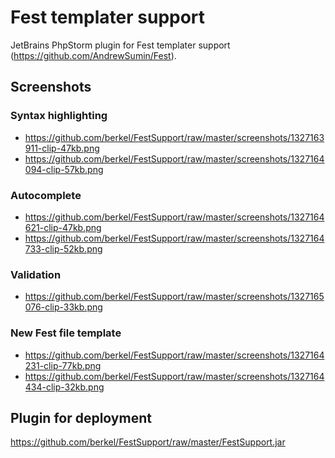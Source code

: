 Fest templater support
=============

JetBrains PhpStorm plugin for Fest templater support (https://github.com/AndrewSumin/Fest).

Screenshots
-------

### Syntax highlighting

* https://github.com/berkel/FestSupport/raw/master/screenshots/1327163911-clip-47kb.png
* https://github.com/berkel/FestSupport/raw/master/screenshots/1327164094-clip-57kb.png

### Autocomplete

* https://github.com/berkel/FestSupport/raw/master/screenshots/1327164621-clip-47kb.png
* https://github.com/berkel/FestSupport/raw/master/screenshots/1327164733-clip-52kb.png

### Validation
* https://github.com/berkel/FestSupport/raw/master/screenshots/1327165076-clip-33kb.png

### New Fest file template
* https://github.com/berkel/FestSupport/raw/master/screenshots/1327164231-clip-77kb.png
* https://github.com/berkel/FestSupport/raw/master/screenshots/1327164434-clip-32kb.png

Plugin for deployment
-------

https://github.com/berkel/FestSupport/raw/master/FestSupport.jar
